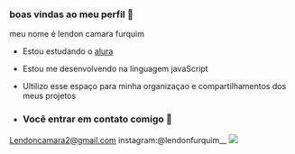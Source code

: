 ### boas vindas ao meu perfil 🖤
meu nome é lendon camara furquim
- Estou estudando o [alura](https://www.alura.com.br)
- Estou me desenvolvendo na linguagem javaScript
- Ultilizo esse espaço para minha organizaçao e compartilhamentos dos meus projetos

- ### Você entrar em contato comigo 📧
Lendoncamara2@gmail.com
instagram:@lendonfurquim__
![](https://media.tenor.com/3wen1lf5mK8AAAAM/dragon-ball-z-goku.gif)

